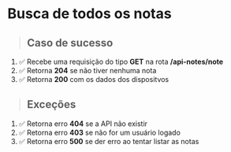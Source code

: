 # Busca de todos os notas

> ## Caso de sucesso

1. ✅ Recebe uma requisição do tipo **GET** na rota **/api-notes/note**
2. ✅ Retorna **204** se não tiver nenhuma nota
3. ✅ Retorna **200** com os dados dos dispositvos

> ## Exceções

1. ✅ Retorna erro **404** se a API não existir
2. ✅ Retorna erro **403** se não for um usuário logado
3. ✅ Retorna erro **500** se der erro ao tentar listar as notas
